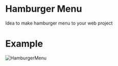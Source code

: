 # Hamburger Menu
Idea to make hamburger menu to your web project

# Example
![HamburgerMenu](https://github.com/rifqanzalbina/animationwebcollection/assets/124742008/f57a6cd2-07c2-4b87-9d13-c8851bd80cb7)

